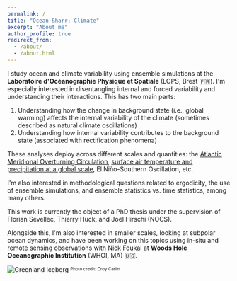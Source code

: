 ```yaml
---
permalink: /
title: "Ocean &harr; Climate"
excerpt: "About me"
author_profile: true
redirect_from: 
  - /about/
  - /about.html
---
```


I study ocean and climate variability using ensemble simulations at the **Laboratoire d'Océanographie Physique et Spatiale** (LOPS, Brest 🇫🇷). I'm especially interested in disentangling internal and forced variability and understanding their interactions. This has two main parts:

1. Understanding how the change in background state (i.e., global warming) affects the internal variability of the climate (sometimes described as natural climate oscillations)
2. Understanding how internal variability contributes to the background state (associated with rectification phenomena)

These analyses deploy across different scales and quantities: the [Atlantic Meridional Overturning Circulation](/publication/2025-01-27-AMOC-ANOVA), [surface air temperature and precipitation at a global scale](/publication/2024-04-15-anthropogenic-changes), El Niño-Southern Oscillation, etc.

I'm also interested in methodological questions related to ergodicity, the use of ensemble simulations, and ensemble statistics vs. time statistics, among many others.

This work is currently the object of a PhD thesis under the supervision of Florian Sévellec, Thierry Huck, and Joël Hirschi (NOCS).

Alongside this, I'm also interested in smaller scales, looking at subpolar ocean dynamics, and have been working on this topics using in-situ and [remote sensing](/publication/2024-11-13-extreme-winds) observations with Nick Foukal at **Woods Hole Oceanographic Institution** (WHOI, MA) 🇺🇸.

![Greenland Iceberg](/images/greenland_iceberg.jpg)
<sup><sub>Photo credit: Croy Carlin</sub></sup>
